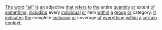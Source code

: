[The](./the.md) [word](./word.md) ["all"](./all.md) [is](./is.md) [an](./an.md) adjective [that](./that.md) [refers](./refers.md) [to](./to.md) [the](./the.md) entire [quantity](./quantity.md) [or](./or.md) extent [of](./of.md) [something,](./something.md) [including](./including.md) every [individual](./individual.md) [or](./or.md) item [within](./within.md) [a](./a.md) [group](./group.md) [or](./or.md) category. [It](./it.md) [indicates](./indicates.md) [the](./the.md) complete [inclusion](./inclusion.md) [or](./or.md) coverage [of](./of.md) [everything](./everything.md) [within](./within.md) [a](./a.md) [certain](./certain.md) [context.](./context.md)